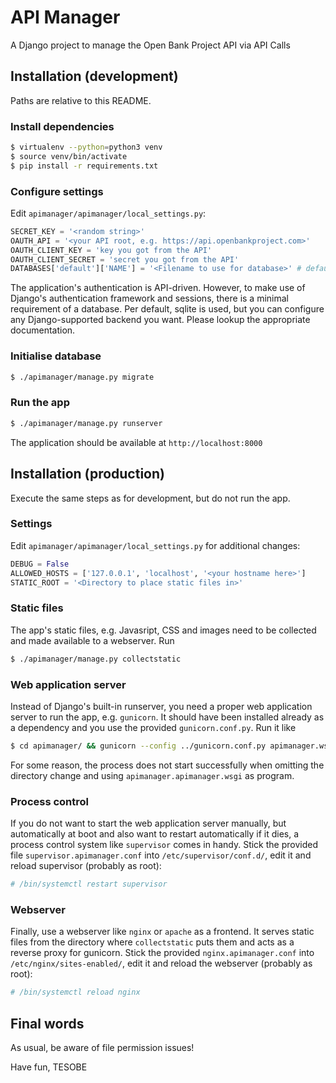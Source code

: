 # API Manager

A Django project to manage the Open Bank Project API via API Calls


## Installation (development)

Paths are relative to this README.

### Install dependencies

```bash
$ virtualenv --python=python3 venv
$ source venv/bin/activate
$ pip install -r requirements.txt
```

### Configure settings

Edit `apimanager/apimanager/local_settings.py`:

```python
SECRET_KEY = '<random string>'
OAUTH_API = '<your API root, e.g. https://api.openbankproject.com>'
OAUTH_CLIENT_KEY = 'key you got from the API'
OAUTH_CLIENT_SECRET = 'secret you got from the API'
DATABASES['default']['NAME'] = '<Filename to use for database>' # default is 'db.sqlite3' in parent directory of git checkout
```

The application's authentication is API-driven. However, to make use of Django's authentication framework and sessions, there is a minimal requirement of a database. Per default, sqlite is used, but you can configure any Django-supported backend you want. Please lookup the appropriate documentation.


### Initialise database

```bash
$ ./apimanager/manage.py migrate
```


### Run the app

```bash
$ ./apimanager/manage.py runserver
```

The application should be available at `http://localhost:8000`


## Installation (production)

Execute the same steps as for development, but do not run the app.

### Settings

Edit `apimanager/apimanager/local_settings.py` for additional changes:

```python
DEBUG = False
ALLOWED_HOSTS = ['127.0.0.1', 'localhost', '<your hostname here>']
STATIC_ROOT = '<Directory to place static files in>'
```

### Static files

The app's static files, e.g. Javasript, CSS and images need to be collected and made available to a webserver. Run

```bash
$ ./apimanager/manage.py collectstatic
```

### Web application server

Instead of Django's built-in runserver, you need a proper web application server to run the app, e.g. `gunicorn`. It should have been installed already as a dependency and you use the provided `gunicorn.conf.py`. Run it like

```bash
$ cd apimanager/ && gunicorn --config ../gunicorn.conf.py apimanager.wsgi 
```

For some reason, the process does not start successfully when omitting the directory change and using `apimanager.apimanager.wsgi` as program.

### Process control

If you do not want to start the web application server manually, but automatically at boot and also want to restart automatically if it dies, a process control system like `supervisor` comes in handy. Stick the provided file `supervisor.apimanager.conf` into `/etc/supervisor/conf.d/`, edit it and reload supervisor (probably as root):

```bash
# /bin/systemctl restart supervisor
```

### Webserver

Finally, use a webserver like `nginx` or `apache` as a frontend. It serves static files from the directory where `collectstatic` puts them and acts as a reverse proxy for gunicorn. Stick the provided `nginx.apimanager.conf` into `/etc/nginx/sites-enabled/`, edit it and reload the webserver (probably as root):

```bash
# /bin/systemctl reload nginx
```


## Final words

As usual, be aware of file permission issues!

Have fun,
 TESOBE
